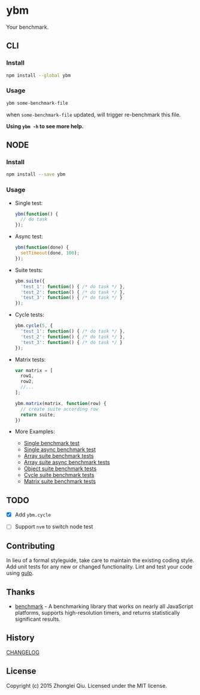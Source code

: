 # ybm
<!--
[![NPM version](https://badge.fury.io/js/ybm.svg)](https://npmjs.org/package/ybm)
[![GitHub version][git-tag-image]][project-url]
[![Build Status][travis-image]][travis-url]
[![Dependency Status][daviddm-url]][daviddm-image]
[![Code Climate][climate-image]][climate-url]
[![Coverage Status][coveralls-image]][coveralls-url]
-->

Your benchmark.


## CLI

### Install

```bash
npm install --global ybm
```

### Usage

```bash
ybm some-benchmark-file
```

when `some-benchmark-file` updated, will trigger re-benchmark this file.


__Using `ybm -h` to see more help.__


## NODE


### Install
```bash
npm install --save ybm
```


### Usage

* Single test:

  ```js
  ybm(function() {
    // do task
  });
  ```

* Async test:

  ```js
  ybm(function(done) {
    setTimeout(done, 100);
  });
  ```

* Suite tests:

  ```js
  ybm.suite({
    'test_1': function() { /* do task */ },
    'test_2': function() { /* do task */ },
    'test_3': function() { /* do task */ }
  });  
  ```

* Cycle tests:

  ```js
  ybm.cycle(5, {
    'test_1': function() { /* do task */ },
    'test_2': function() { /* do task */ },
    'test_3': function() { /* do task */ }
  });
  ```  

* Matrix tests:

  ```js
  var matrix = [
    row1,
    row2,
    //...
  ];
  
  ybm.matrix(matrix, function(row) {
    // create suite according row
    return suite;
  })
  ```
  

* More Examples:

  - [Single benchmark test](./examples/single.js)
  - [Single async benchmark test](./examples/single-async.js)
  - [Array suite benchmark tests](./examples/suite-array.js)
  - [Array suite async benchmark tests](./examples/suite-array-async.js)
  - [Object suite benchmark tests](./examples/suite-object.js)
  - [Cycle suite benchmark tests](./examples/cycle-suite.js)
  - [Matrix suite benchmark tests](./examples/matrix-suite.js)


## TODO

- [x] Add `ybm.cycle`
- [ ] Support `nvm` to switch node test


## Contributing

In lieu of a formal styleguide, take care to maintain the existing coding style. Add unit tests for any new or changed functionality. Lint and test your code using [gulp](http://gulpjs.com/).


## Thanks

* [benchmark](https://github.com/bestiejs/benchmark.js) - A benchmarking library that works on nearly all JavaScript platforms, supports high-resolution timers, and returns statistically significant results.


## History

[CHANGELOG](CHANGELOG.md)


## License

Copyright (c) 2015 Zhonglei Qiu. Licensed under the MIT license.



[project-url]: https://github.com/qiu8310/ybm
[git-tag-image]: http://img.shields.io/github/tag/qiu8310/ybm.svg
[climate-url]: https://codeclimate.com/github/qiu8310/ybm
[climate-image]: https://codeclimate.com/github/qiu8310/ybm/badges/gpa.svg
[travis-url]: https://travis-ci.org/qiu8310/ybm
[travis-image]: https://travis-ci.org/qiu8310/ybm.svg?branch=master
[daviddm-url]: https://david-dm.org/qiu8310/ybm.svg?theme=shields.io
[daviddm-image]: https://david-dm.org/qiu8310/ybm
[coveralls-url]: https://coveralls.io/r/qiu8310/ybm
[coveralls-image]: https://coveralls.io/repos/qiu8310/ybm/badge.png

